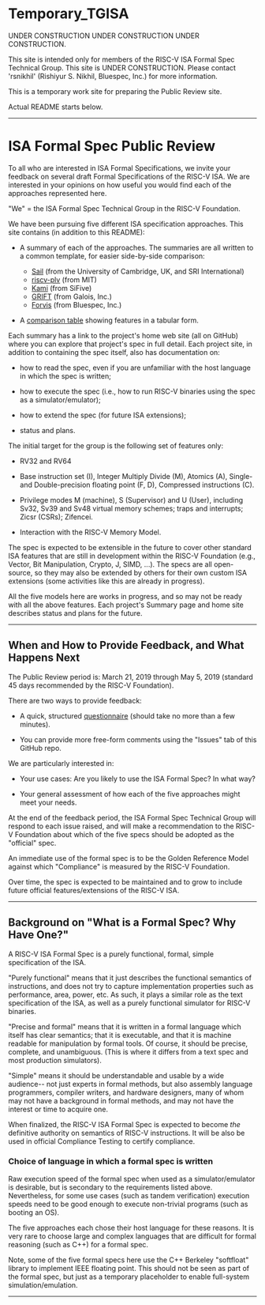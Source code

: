 # Temporary_TGISA

UNDER CONSTRUCTION UNDER CONSTRUCTION UNDER CONSTRUCTION.

This site is intended only for members of the RISC-V ISA Formal Spec
Technical Group.  This site is UNDER CONSTRUCTION.  Please contact
'rsnikhil' (Rishiyur S. Nikhil, Bluespec, Inc.) for more information.


This is a temporary work site for preparing the Public Review site.

Actual README starts below.

----------------------------------------------------------------
# ISA Formal Spec Public Review

To all who are interested in ISA Formal Specifications, we invite your
feedback on several draft Formal Specifications of the RISC-V ISA. We
are interested in your opinions on how useful you would find each of
the approaches represented here.

"We" = the ISA Formal Spec Technical Group in the RISC-V Foundation.

We have been pursuing five different ISA specification approaches.
This site contains (in addition to this README):

- A summary of each of the approaches. The summaries are all written
  to a common template, for easier side-by-side comparison:

    - [Sail](Sail.md)    (from the University of Cambridge, UK, and SRI International)
    - [riscv-plv](riscv-plv.md)  (from MIT)
    - [Kami](Kami.md)    (from SiFive)
    - [GRIFT](GRIFT.md)   (from Galois, Inc.)
    - [Forvis](Forvis.md)  (from Bluespec, Inc.)

- A [comparison table](comparison_table.md) showing features in a tabular form.

Each summary has a link to the project's home web site (all on GitHub)
where you can explore that project's spec in full detail.  Each
project site, in addition to containing the spec itself, also has
documentation on:

- how to read the spec, even if you are
    unfamiliar with the host language in which the spec is written;

- how to execute the spec (i.e., how to run
    RISC-V binaries using the spec as a simulator/emulator);

- how to extend the spec (for future ISA extensions);

- status and plans.

The initial target for the group is the following set of features only:

- RV32 and RV64

- Base instruction set (I), Integer Multiply Divide (M), Atomics (A),
    Single- and Double-precision floating point (F, D), Compressed
    instructions (C).

- Privilege modes M (machine), S (Supervisor) and U (User), including
    Sv32, Sv39 and Sv48 virtual memory schemes; traps and interrupts;
    Zicsr (CSRs); Zifencei.

- Interaction with the RISC-V Memory Model.

The spec is expected to be extensible in the future to cover other
standard ISA features that are still in development within the RISC-V
Foundation (e.g., Vector, Bit Manipulation, Crypto, J, SIMD, ...).
The specs are all open-source, so they may also be extended by others
for their own custom ISA extensions (some activities like this are
already in progress).

All the five models here are works in progress, and so may not be
ready with all the above features.  Each project's Summary page and
home site describes status and plans for the future.

----------------------------------------------------------------
## When and How to Provide Feedback, and What Happens Next

The Public Review period is: March 21, 2019 through May 5, 2019
(standard 45 days recommended by the RISC-V Foundation).

There are two ways to provide feedback:

- A quick, structured [questionnaire](https://docs.google.com/forms/d/e/1FAIpQLSe7jQx_IM2EqvHewuAKiROZXupwsqRu_pCgc-5d0y26DKph7A/formResponse) (should take no more than a few minutes).

- You can provide more free-form comments using the "Issues" tab of this GitHub repo.

We are particularly interested in:

- Your use cases: Are you likely to use the ISA Formal Spec? In what way?

- Your general assessment of how each of the five approaches might meet your needs.

At the end of the feedback period, the ISA Formal Spec Technical Group
will respond to each issue raised, and will make a recommendation to
the RISC-V Foundation about which of the five specs should be adopted
as the "official" spec.

An immediate use of the formal spec is to be the Golden Reference
Model against which "Compliance" is measured by the RISC-V Foundation.

Over time, the spec is expected to be maintained and to grow to
include future official features/extensions of the RISC-V ISA.

----------------------------------------------------------------
## Background on "What is a Formal Spec?  Why Have One?"

A RISC-V ISA Formal Spec is a purely functional, formal, simple
specification of the ISA.

"Purely functional" means that it just describes the functional
semantics of instructions, and does not try to capture implementation
properties such as performance, area, power, etc.  As such, it plays a
similar role as the text specification of the ISA, as well as a purely
functional simulator for RISC-V binaries.

"Precise and formal" means that it is written in a formal language
which itself has clear semantics; that it is executable, and that it
is machine readable for manipulation by formal tools.  Of course, it
should be precise, complete, and unambiguous.  (This is where it
differs from a text spec and most production simulators).

"Simple" means it should be understandable and usable by a wide
audience-- not just experts in formal methods, but also assembly
language programmers, compiler writers, and hardware designers, many
of whom may not have a background in formal methods, and may not have
the interest or time to acquire one.

When finalized, the RISC-V ISA Formal Spec is expected to become *the*
definitive authority on semantics of RISC-V instructions.  It will be
also be used in official Compliance Testing to certify compliance.

### Choice of language in which a formal spec is written

Raw execution speed of the formal spec when used as a
simulator/emulator is desirable, but is secondary to the requirements
listed above.  Nevertheless, for some use cases (such as tandem
verification) execution speeds need to be good enough to execute
non-trivial programs (such as booting an OS).

The five approaches each chose their host language for these reasons.
It is very rare to choose large and complex languages that are
difficult for formal reasoning (such as C++) for a formal spec.

Note, some of the five formal specs here use the C++ Berkeley
"softfloat" library to implement IEEE floating point.  This should not
be seen as part of the formal spec, but just as a temporary
placeholder to enable full-system simulation/emulation.

----------------------------------------------------------------

